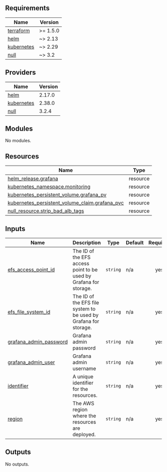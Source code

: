 ## Requirements

| Name | Version |
|------|---------|
| <a name="requirement_terraform"></a> [terraform](#requirement\_terraform) | >= 1.5.0 |
| <a name="requirement_helm"></a> [helm](#requirement\_helm) | ~> 2.13 |
| <a name="requirement_kubernetes"></a> [kubernetes](#requirement\_kubernetes) | ~> 2.29 |
| <a name="requirement_null"></a> [null](#requirement\_null) | ~> 3.2 |

## Providers

| Name | Version |
|------|---------|
| <a name="provider_helm"></a> [helm](#provider\_helm) | 2.17.0 |
| <a name="provider_kubernetes"></a> [kubernetes](#provider\_kubernetes) | 2.38.0 |
| <a name="provider_null"></a> [null](#provider\_null) | 3.2.4 |

## Modules

No modules.

## Resources

| Name | Type |
|------|------|
| [helm_release.grafana](https://registry.terraform.io/providers/hashicorp/helm/latest/docs/resources/release) | resource |
| [kubernetes_namespace.monitoring](https://registry.terraform.io/providers/hashicorp/kubernetes/latest/docs/resources/namespace) | resource |
| [kubernetes_persistent_volume.grafana_pv](https://registry.terraform.io/providers/hashicorp/kubernetes/latest/docs/resources/persistent_volume) | resource |
| [kubernetes_persistent_volume_claim.grafana_pvc](https://registry.terraform.io/providers/hashicorp/kubernetes/latest/docs/resources/persistent_volume_claim) | resource |
| [null_resource.strip_bad_alb_tags](https://registry.terraform.io/providers/hashicorp/null/latest/docs/resources/resource) | resource |

## Inputs

| Name | Description | Type | Default | Required |
|------|-------------|------|---------|:--------:|
| <a name="input_efs_access_point_id"></a> [efs\_access\_point\_id](#input\_efs\_access\_point\_id) | The ID of the EFS access point to be used by Grafana for storage. | `string` | n/a | yes |
| <a name="input_efs_file_system_id"></a> [efs\_file\_system\_id](#input\_efs\_file\_system\_id) | The ID of the EFS file system to be used by Grafana for storage. | `string` | n/a | yes |
| <a name="input_grafana_admin_password"></a> [grafana\_admin\_password](#input\_grafana\_admin\_password) | Grafana admin password | `string` | n/a | yes |
| <a name="input_grafana_admin_user"></a> [grafana\_admin\_user](#input\_grafana\_admin\_user) | Grafana admin username | `string` | n/a | yes |
| <a name="input_identifier"></a> [identifier](#input\_identifier) | A unique identifier for the resources. | `string` | n/a | yes |
| <a name="input_region"></a> [region](#input\_region) | The AWS region where the resources are deployed. | `string` | n/a | yes |

## Outputs

No outputs.
